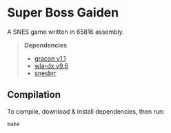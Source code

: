 Super Boss Gaiden
=================

A SNES game written in 65816 assembly.

> **Dependencies**
> - [gracon v1.1](https://github.com/MatthiasNagler/gracon/releases/tag/v1.1)
> - [wla-dx v9.6](https://github.com/vhelin/wla-dx/releases/tag/v9.6)
> - [snesbrr](https://github.com/boldowa/snesbrr/releases/tag/2006-12-13%2Bb0.10)

Compilation
-----------

To compile, download & install dependencies, then run:
```
make
```
